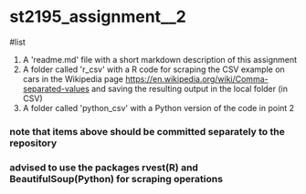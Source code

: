 # st2195_assignment__2

#list
1. A 'readme.md' file with a short markdown description of this assignment
2. A folder called 'r_csv' with a R code for scraping the CSV example on cars in the Wikipedia page https://en.wikipedia.org/wiki/Comma-separated-values and saving the resulting output in the local folder (in CSV)
3. A folder called 'python_csv' with a Python version of the code in point 2

### note that items above should be committed separately to the repository
### advised to use the packages rvest(R) and BeautifulSoup(Python) for scraping operations
